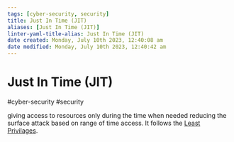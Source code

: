 ```yaml
---
tags: [cyber-security, security]
title: Just In Time (JIT)
aliases: [Just In Time (JIT)]
linter-yaml-title-alias: Just In Time (JIT)
date created: Monday, July 10th 2023, 12:40:08 am
date modified: Monday, July 10th 2023, 12:40:42 am
---
```

# Just In Time (JIT)
#cyber-security #security 

giving access to resources only during the time when needed reducing the surface attack based on range of time access. It follows the [Least Privilages](Cyber%20Security/Least%20Privilages.md).


